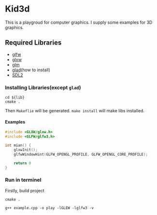 # Kid3d

This is a playgroud for computer graphics. I supply some examples for 3D graphics.

## Required Libraries

- [glfw](http://www.glfw.org/)
- [glxw](http://glew.sourceforge.net/)
- [glm](https://glm.g-truc.net/0.9.9/index.html)
- [glad](https://github.com/Dav1dde/glad)(how to install)
- [SDL2](http://www.libsdl.org/)

### Installing Libraries(except `glad`)
```
cd ${lib}
cmake .
```
Then `Makeflie` will be generated. `make install` will make libs installed.

#### Examples
```c++
#include <GLXW/glxw.h>
#include <GLFW/glfw3.h>

int mian() {
    glxwInit();
    glfwWindowHint(GLFW_OPENGL_PROFILE, GLFW_OPENGL_CORE_PROFILE);

    return 0
}
```

### Run in terminel
Firstly, build project
```
cmake .
```

```
g++ example.cpp -o play -lGLEW -lglfw3 -v
```